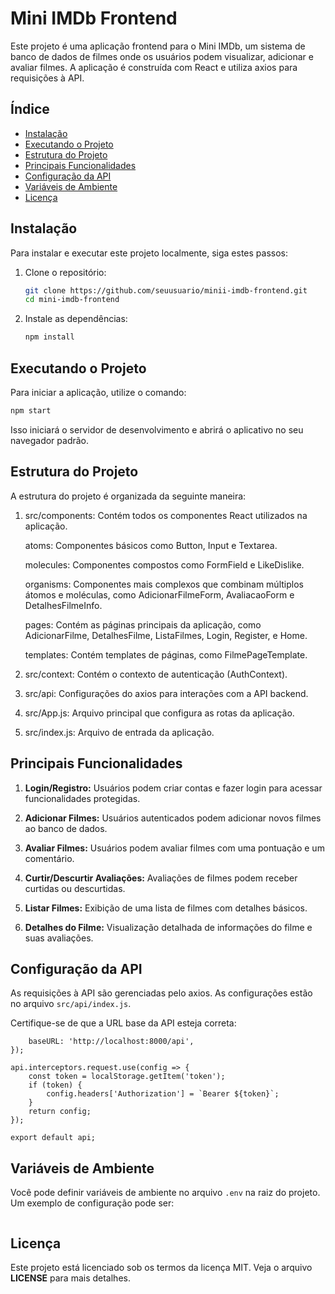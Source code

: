 # Mini IMDb Frontend

Este projeto é uma aplicação frontend para o Mini IMDb, um sistema de banco de dados de filmes onde os usuários podem visualizar, adicionar e avaliar filmes. A aplicação é construída com React e utiliza axios para requisições à API.

## Índice

- [Instalação](#instalação)
- [Executando o Projeto](#executando-o-projeto)
- [Estrutura do Projeto](#estrutura-do-projeto)
- [Principais Funcionalidades](#principais-funcionalidades)
- [Configuração da API](#configuração-da-api)
- [Variáveis de Ambiente](#variáveis-de-ambiente)
- [Licença](#licença)

## Instalação

Para instalar e executar este projeto localmente, siga estes passos:

1. Clone o repositório:

    ```bash
    git clone https://github.com/seuusuario/minii-imdb-frontend.git
    cd mini-imdb-frontend
    ```

2. Instale as dependências:

    ```bash
    npm install
    ```

## Executando o Projeto

Para iniciar a aplicação, utilize o comando:

```bash
npm start
```

Isso iniciará o servidor de desenvolvimento e abrirá o aplicativo no seu navegador padrão.

## Estrutura do Projeto

A estrutura do projeto é organizada da seguinte maneira:

1. src/components: Contém todos os componentes React utilizados na aplicação.

    atoms: Componentes básicos como Button, Input e Textarea.

    molecules: Componentes compostos como FormField e LikeDislike.

    organisms: Componentes mais complexos que combinam múltiplos átomos e moléculas, como AdicionarFilmeForm, AvaliacaoForm e DetalhesFilmeInfo.

    pages: Contém as páginas principais da aplicação, como AdicionarFilme, DetalhesFilme, ListaFilmes, Login, Register, e Home.

    templates: Contém templates de páginas, como FilmePageTemplate.

2. src/context: Contém o contexto de autenticação (AuthContext).

3. src/api: Configurações do axios para interações com a API backend.

4. src/App.js: Arquivo principal que configura as rotas da aplicação.

5. src/index.js: Arquivo de entrada da aplicação.

## Principais Funcionalidades

1. **Login/Registro:** Usuários podem criar contas e fazer login para acessar funcionalidades protegidas.

2. **Adicionar Filmes:** Usuários autenticados podem adicionar novos filmes ao banco de dados.

3. **Avaliar Filmes:** Usuários podem avaliar filmes com uma pontuação e um comentário.

4. **Curtir/Descurtir Avaliações:** Avaliações de filmes podem receber curtidas ou descurtidas.

5. **Listar Filmes:** Exibição de uma lista de filmes com detalhes básicos.

6. **Detalhes do Filme:** Visualização detalhada de informações do filme e suas avaliações.

## Configuração da API

As requisições à API são gerenciadas pelo axios. As configurações estão no arquivo `src/api/index.js`.

Certifique-se de que a URL base da API esteja correta:


```const api = axios.create({
    baseURL: 'http://localhost:8000/api',
});

api.interceptors.request.use(config => {
    const token = localStorage.getItem('token');
    if (token) {
        config.headers['Authorization'] = `Bearer ${token}`;
    }
    return config;
});

export default api;
```

## Variáveis de Ambiente

Você pode definir variáveis de ambiente no arquivo `.env` na raiz do projeto. Um exemplo de configuração pode ser:

```REACT_APP_API_URL=http://localhost:8000/api
```

## Licença
Este projeto está licenciado sob os termos da licença MIT. Veja o arquivo **LICENSE** para mais detalhes.
